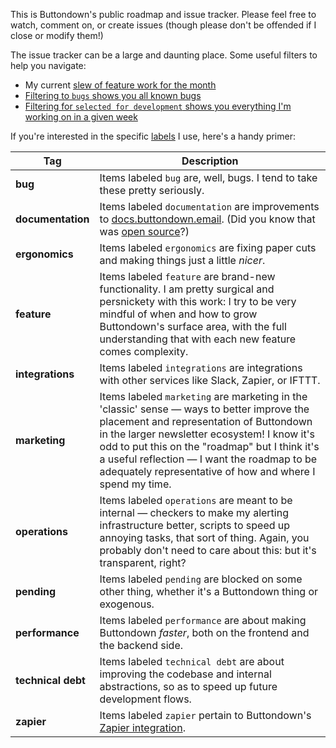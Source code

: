 This is Buttondown's public roadmap and issue tracker. Please feel free to watch, comment on, or create issues (though please don't be offended if I close or modify them!)

The issue tracker can be a large and daunting place. Some useful filters to help you navigate:

- My current [slew of feature work for the month](https://github.com/buttondown-email/roadmap/milestone/2)
- [Filtering to `bugs` shows you all known bugs](https://github.com/buttondown-email/roadmap/issues?q=is%3Aissue+is%3Aopen+label%3Abug)
- [Filtering for `selected for development` shows you everything I'm working on in a given week](https://github.com/buttondown-email/roadmap/labels/selected%20for%20development)

If you're interested in the specific [labels](https://github.com/buttondown-email/roadmap/labels) I use, here's a handy primer:

| Tag | Description |
| --- | --- |
| **bug** | Items labeled `bug` are, well, bugs. I tend to take these pretty seriously. |
| **documentation** | Items labeled `documentation` are improvements to [docs.buttondown.email](https://docs.buttondown.email). (Did you know that was [open source](https://github.com/buttondown-email/docs)?) |
| **ergonomics** | Items labeled `ergonomics` are fixing paper cuts and making things just a little _nicer_.  |
| **feature** | Items labeled `feature` are brand-new functionality. I am pretty surgical and persnickety with this work: I try to be very mindful of when and how to grow Buttondown's surface area, with the full understanding that with each new feature comes complexity. |
| **integrations** | Items labeled `integrations` are integrations with other services like Slack, Zapier, or IFTTT. |
| **marketing** | Items labeled `marketing` are marketing in the 'classic' sense — ways to better improve the placement and representation of Buttondown in the larger newsletter ecosystem! I know it's odd to put this on the "roadmap" but I think it's a useful reflection — I want the roadmap to be adequately representative of how and where I spend my time. |
| **operations** | Items labeled `operations` are meant to be internal — checkers to make my alerting infrastructure better, scripts to speed up annoying tasks, that sort of thing. Again, you probably don't need to care about this: but it's transparent, right? |
| **pending** | Items labeled `pending` are blocked on some other thing, whether it's a Buttondown thing or exogenous. |
| **performance** | Items labeled `performance` are about making Buttondown _faster_, both on the frontend and the backend side. |
| **technical debt** | Items labeled `technical debt` are about improving the codebase and internal abstractions, so as to speed up future development flows. |
| **zapier** | Items labeled `zapier` pertain to Buttondown's [Zapier integration](https://zapier.com/apps/buttondown/integrations). |

